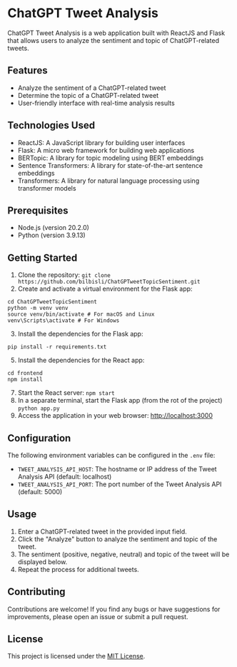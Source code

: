 # ChatGPT Tweet Analysis

ChatGPT Tweet Analysis is a web application built with ReactJS and Flask that allows users to analyze the sentiment and topic of ChatGPT-related tweets.

## Features

- Analyze the sentiment of a ChatGPT-related tweet
- Determine the topic of a ChatGPT-related tweet
- User-friendly interface with real-time analysis results

## Technologies Used

- ReactJS: A JavaScript library for building user interfaces
- Flask: A micro web framework for building web applications
- BERTopic: A library for topic modeling using BERT embeddings
- Sentence Transformers: A library for state-of-the-art sentence embeddings
- Transformers: A library for natural language processing using transformer models

## Prerequisites

- Node.js (version 20.2.0)
- Python (version 3.9.13)

## Getting Started

1. Clone the repository:
`git clone https://github.com/bilbisli/ChatGPTweetTopicSentiment.git`
2. Create and activate a virtual environment for the Flask app:
```
cd ChatGPTweetTopicSentiment
python -m venv venv
source venv/bin/activate # For macOS and Linux
venv\Scripts\activate # For Windows
```
3. Install the dependencies for the Flask app:
```
pip install -r requirements.txt
```
5. Install the dependencies for the React app:
```
cd frontend
npm install
```
7. Start the React server:
`npm start`
9. In a separate terminal, start the Flask app (from the rot of the project)
`python app.py`
11. Access the application in your web browser:
    [http://localhost:3000](http://localhost:3000)

## Configuration

The following environment variables can be configured in the `.env` file:

- `TWEET_ANALYSIS_API_HOST`: The hostname or IP address of the Tweet Analysis API (default: localhost)
- `TWEET_ANALYSIS_API_PORT`: The port number of the Tweet Analysis API (default: 5000)

## Usage

1. Enter a ChatGPT-related tweet in the provided input field.
2. Click the "Analyze" button to analyze the sentiment and topic of the tweet.
3. The sentiment (positive, negative, neutral) and topic of the tweet will be displayed below.
4. Repeat the process for additional tweets.

## Contributing

Contributions are welcome! If you find any bugs or have suggestions for improvements, please open an issue or submit a pull request.

## License

This project is licensed under the [MIT License](LICENSE).



   

   

